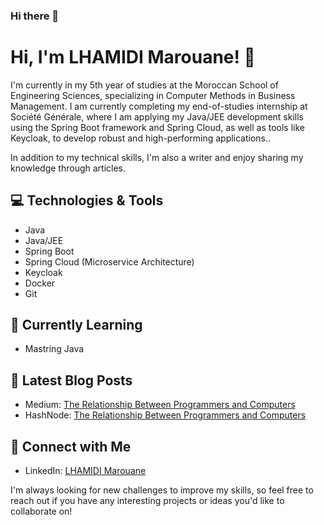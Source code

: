 ### Hi there 👋
# Hi, I'm LHAMIDI Marouane! 👋

I'm currently in my 5th year of studies at the Moroccan School of Engineering Sciences, specializing in Computer Methods in Business Management. I am currently completing my end-of-studies internship at Société Générale, where I am applying my Java/JEE development skills using the Spring Boot framework and Spring Cloud, as well as tools like Keycloak, to develop robust and high-performing applications..

In addition to my technical skills, I'm also a writer and enjoy sharing my knowledge through articles.

## 💻 Technologies & Tools

- Java
- Java/JEE
- Spring Boot 
- Spring Cloud (Microservice Architecture)
- Keycloak
- Docker
- Git

## 🌱 Currently Learning

- Mastring Java

## 📝 Latest Blog Posts

- Medium: [The Relationship Between Programmers and Computers](https://medium.com/@marouane.lhamidi/the-relationship-between-programmers-and-computers-67670a867a6f)
- HashNode: [The Relationship Between Programmers and Computers](https://marouanelhamidi.hashnode.dev/the-relationship-between-programmers-and-computers)
## 🤝 Connect with Me

- LinkedIn: [LHAMIDI Marouane](https://www.linkedin.com/in/marouane-lhamidi/)

I'm always looking for new challenges to improve my skills, so feel free to reach out if you have any interesting projects or ideas you'd like to collaborate on!
